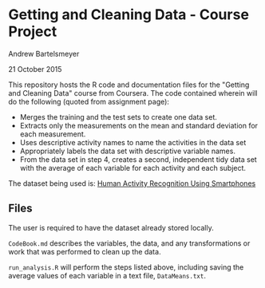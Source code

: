 Getting and Cleaning Data - Course Project
==========================================

Andrew Bartelsmeyer

21 October 2015

This repository hosts the R code and documentation files for the  "Getting and Cleaning Data" course from Coursera. The code contained wherein will do the following (quoted from assignment page):

* Merges the training and the test sets to create one data set.
* Extracts only the measurements on the mean and standard deviation for each measurement. 
* Uses descriptive activity names to name the activities in the data set
* Appropriately labels the data set with descriptive variable names. 
* From the data set in step 4, creates a second, independent tidy data set with the average of each variable for each activity and each subject.

The dataset being used is: [Human Activity Recognition Using Smartphones](http://archive.ics.uci.edu/ml/datasets/Human+Activity+Recognition+Using+Smartphones)

## Files

The user is required to have the dataset already stored locally.

`CodeBook.md` describes the variables, the data, and any transformations or work that was performed to clean up the data.

`run_analysis.R` will perform the steps listed above, including saving the average values of each variable in a text file, `DataMeans.txt`.